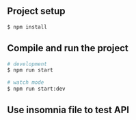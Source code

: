 ## Project setup

```bash
$ npm install
```

## Compile and run the project

```bash
# development
$ npm run start

# watch mode
$ npm run start:dev
```
## Use insomnia file to test API

